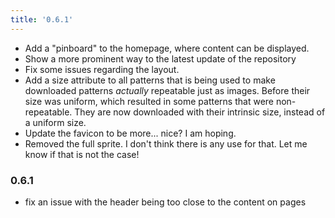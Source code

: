 ```yaml
---
title: '0.6.1'
---
```


+ Add a "pinboard" to the homepage, where content can be displayed.
+ Show a more prominent way to the latest update of the repository
+ Fix some issues regarding the layout.
+ Add a size attribute to all patterns that is being used to make downloaded patterns _actually_ repeatable just as images. Before their size was uniform, which resulted in some patterns that were non-repeatable. They are now downloaded with their intrinsic size, instead of a uniform size.
+ Update the favicon to be more... nice? I am hoping.
+ Removed the full sprite. I don't think there is any use for that. Let me know if that is not the case!

### 0.6.1

+ fix an issue with the header being too close to the content on pages